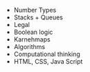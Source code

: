 - Number Types
- Stacks + Queues
- Legal
- Boolean logic
- Karnehmaps 
- Algorithms
- Computational thinking
- HTML, CSS, Java Script